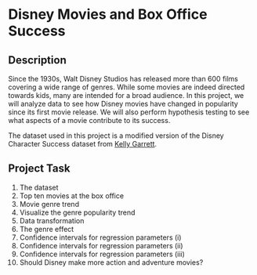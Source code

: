 # Disney Movies and Box Office Success
## Description
Since the 1930s, Walt Disney Studios has released more than 600 films covering a wide range of genres. While some movies are indeed directed towards kids, many are intended for a broad audience. In this project, we will analyze data to see how Disney movies have changed in popularity since its first movie release. We will also perform hypothesis testing to see what aspects of a movie contribute to its success.

The dataset used in this project is a modified version of the Disney Character Success dataset from [Kelly Garrett](https://data.world/kgarrett/disney-character-success-00-16).
## Project Task
1. The dataset
2. Top ten movies at the box office
3. Movie genre trend
4. Visualize the genre popularity trend
5. Data transformation
6. The genre effect
7. Confidence intervals for regression parameters (i)
8. Confidence intervals for regression parameters (ii)
9. Confidence intervals for regression parameters (iii)
10. Should Disney make more action and adventure movies?


